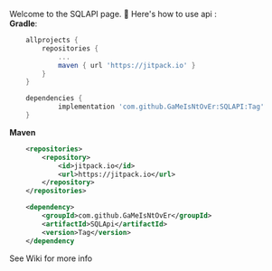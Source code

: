 Welcome to the SQLAPI page. 👋
  Here's how to use api :   
**Gradle**:
```gradle
	allprojects {
		repositories {
			...
			maven { url 'https://jitpack.io' }
		}
	}
```
```gradle
	dependencies {
	        implementation 'com.github.GaMeIsNtOvEr:SQLAPI:Tag'
	}
```
**Maven**
```xml
	<repositories>
		<repository>
		    <id>jitpack.io</id>
		    <url>https://jitpack.io</url>
		</repository>
	</repositories>
``` 
```xml
	<dependency>
	    <groupId>com.github.GaMeIsNtOvEr</groupId>
	    <artifactId>SQLApi</artifactId>
	    <version>Tag</version>
	</dependency
```
See <a value="https://github.com/GaMeIsNtOvEr/SQLAPI/wiki">Wiki</a> for more info
